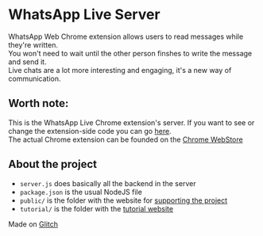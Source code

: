 # WhatsApp Live Server
WhatsApp Web Chrome extension allows users to read messages while they're written.  
You won't need to wait until the other person finshes to write the message and send it.  
Live chats are a lot more interesting and engaging, it's a new way of communication.

## Worth note:
This is the WhatsApp Live Chrome extension's server. If you want to see or change the extension-side code you can go [here](https://github.com/Geek-Tek/WhatsApp-Live).  
The actual Chrome extension can be founded on the [Chrome WebStore](https://chrome.google.com/webstore/detail/whatsapp-live/ohcpfmdkhhcfhcigeigigpmlngohloea)

## About the project
- `server.js` does basically all the backend in the server
- `package.json` is the usual NodeJS file
- `public/` is the folder with the website for [supporting the project](https://whatsapp-live.glitch.me/)
- `tutorial/` is the folder with the [tutorial website](https://whatsapp-live.glitch.me/tutorial/)

Made on [Glitch](https://glitch.com/)
